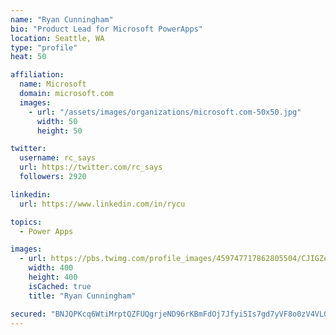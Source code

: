 ```yaml
---
name: "Ryan Cunningham"
bio: "Product Lead for Microsoft PowerApps"
location: Seattle, WA
type: "profile"
heat: 50

affiliation:
  name: Microsoft
  domain: microsoft.com
  images:
    - url: "/assets/images/organizations/microsoft.com-50x50.jpg"
      width: 50
      height: 50

twitter:
  username: rc_says
  url: https://twitter.com/rc_says
  followers: 2920

linkedin:
  url: https://www.linkedin.com/in/rycu

topics:
  - Power Apps

images:
  - url: https://pbs.twimg.com/profile_images/459747717862805504/CJIGZejd_400x400.png
    width: 400
    height: 400
    isCached: true
    title: "Ryan Cunningham"

secured: "BNJQPKcq6WtiMrptQZFUQgrjeND96rKBmFdOj7Jfyi5Is7gd7yVF8o0zV4VLQMNK90wchfmT/hctJZ9enCdoOIJ/6dF+rdv6e/mxNaRvOmgDGBE+BElK91sQvB7gB5FkSEU/V2MT9mq3DJhAWOp6IDlBrdGv28vSbKikKpk/O/EWNf1JD848KyKbikVYzi9D83ZvqwAhMeDxkcXN8/FsaWEb5EjHuHsseU5GiPFebGSXnl2ps/rQrtosjRFcwJLMDTP2N6HPbc6PPeR7ONrC1WPyZWL9Z+v6oQTwlREoMLgzxWed6cUsqR+DRSd2/MRYxRfPR4Az+6NLWwzPhJgKeZNbXvEcLZD0wSaQgEIbdSlfrfcbZpeeiztZZObFFMo/5ze7jS4CDuuIXDgI4GbAMFx+L9Hkc+ai215lU+riqXA=;ra5JJz6b2qi3n9jBVK+OtA=="
---
```


